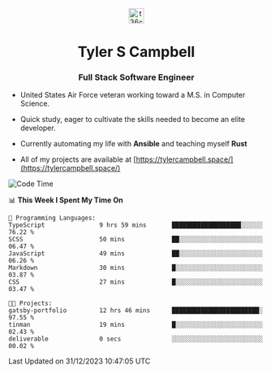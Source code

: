 <p align="center">
<a href="https://www.linkedin.com/in/t36campbell" target="blank"><img align="center" src="https://ik.imagekit.io/t36campbell/Portfolio/linkedin.png.original_m8bbGgPh6.png" alt="t36campbell" height="30" width="30" /></a>
</p>
<h1 align="center">Tyler S Campbell</h1>
<h3 align="center">Full Stack Software Engineer</h3>

* United States Air Force veteran working toward a M.S. in Computer Science.

* Quick study, eager to cultivate the skills needed to become an elite developer.

* Currently automating my life with **Ansible** and teaching myself **Rust**

* All of my projects are available at [https://tylercampbell.space/](https://tylercampbell.space/)

<!--START_SECTION:waka-->
![Code Time](http://img.shields.io/badge/Code%20Time-3%2C078%20hrs%2041%20mins-blue)

📊 **This Week I Spent My Time On** 

```text
💬 Programming Languages: 
TypeScript               9 hrs 59 mins       ███████████████████░░░░░░   76.22 % 
SCSS                     50 mins             ██░░░░░░░░░░░░░░░░░░░░░░░   06.47 % 
JavaScript               49 mins             ██░░░░░░░░░░░░░░░░░░░░░░░   06.26 % 
Markdown                 30 mins             █░░░░░░░░░░░░░░░░░░░░░░░░   03.87 % 
CSS                      27 mins             █░░░░░░░░░░░░░░░░░░░░░░░░   03.47 % 

🐱‍💻 Projects: 
gatsby-portfolio         12 hrs 46 mins      ████████████████████████░   97.55 % 
tinman                   19 mins             █░░░░░░░░░░░░░░░░░░░░░░░░   02.43 % 
deliverable              0 secs              ░░░░░░░░░░░░░░░░░░░░░░░░░   00.02 % 
```


 Last Updated on 31/12/2023 10:47:05 UTC
<!--END_SECTION:waka-->
